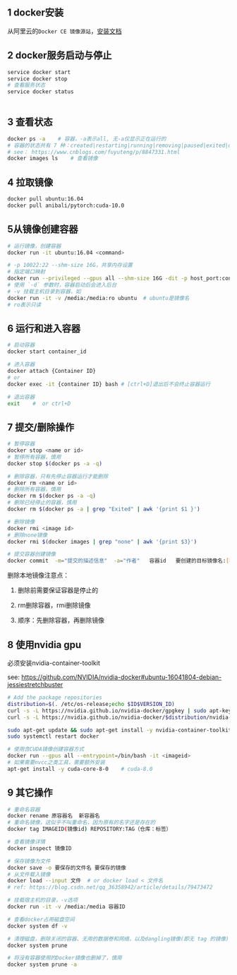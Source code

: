 ## 1 docker安装

从阿里云的`Docker CE 镜像源站`，[安装文档](https://help.aliyun.com/document_detail/60742.html)



## 2 docker服务启动与停止

```bash
service docker start
service docker stop
# 查看服务状态
service docker status
  
```



## 3 查看状态

```bash
docker ps -a	# 容器，-a表示all, 无-a仅显示正在运行的
# 容器的状态共有 7 种：created|restarting|running|removing|paused|exited|dead
# see： https://www.cnblogs.com/fuyuteng/p/8847331.html
docker images ls	# 查看镜像
```



## 4 拉取镜像

```bash
docker pull ubuntu:16.04
docker pull anibali/pytorch:cuda-10.0
```



## 5从镜像创建容器

```bash
# 运行镜像，创建容器
docker run -it ubuntu:16.04 <command>

# -p 10022:22 --shm-size 16G，共享内存设置
# 指定端口映射
docker run --privileged --gpus all --shm-size 16G -dit -p host_port:container_port  imageid
# 使用 `-d` 参数时，容器启动后会进入后台
# -v 挂载主机目录到容器，如
docker run -it -v /media:/media:ro ubuntu  # ubuntu是镜像名
# ro表示只读
```



## 6 运行和进入容器

```bash
# 启动容器
docker start container_id

# 进入容器
docker attach {Container ID}
# or
docker exec -it {container ID} bash	# [ctrl+D]退出后不会终止容器运行

# 退出容器
exit	#  or ctrl+D
```



## 7 提交/删除操作

```bash
# 暂停容器
docker stop <name or id>
# 暂停所有容器，慎用
docker stop $(docker ps -a -q)

# 删除容器，只有先停止容器运行才能删除
docker rm <name or id>
# 删除所有容器，慎用
docker rm $(docker ps -a -q)
# 删除已经停止的容器，慎用
docker rm $(docker ps -a | grep "Exited" | awk '{print $1 }')

# 删除镜像
docker rmi <image id>
# 删除none镜像
docker rmi $(docker images | grep "none" | awk '{print $3}')

# 提交容器创建镜像
docker commit  -m="提交的描述信息"  -a="作者"   容器id   要创建的目标镜像名:[标签名]
```

<div class="note info"><p>

删除本地镜像注意点：

1. 删除前需要保证容器是停止的

2. rm删除容器，rmi删除镜像

3. 顺序：先删除容器，再删除镜像

</p></div>





## 8 使用nvidia gpu

必须安装nvidia-container-toolkit

see: https://github.com/NVIDIA/nvidia-docker#ubuntu-16041804-debian-jessiestretchbuster

```bash
# Add the package repositories
distribution=$(. /etc/os-release;echo $ID$VERSION_ID)
curl -s -L https://nvidia.github.io/nvidia-docker/gpgkey | sudo apt-key add -
curl -s -L https://nvidia.github.io/nvidia-docker/$distribution/nvidia-docker.list | sudo tee /etc/apt/sources.list.d/nvidia-docker.list

sudo apt-get update && sudo apt-get install -y nvidia-container-toolkit
sudo systemctl restart docker

# 使用含CUDA镜像创建容器方式
docker run --gpus all --entrypoint=/bin/bash -it <imageid>
# 如果需要nvcc之类工具，需要额外安装
apt-get install -y cuda-core-8-0	# cuda-8.0
```



## 9 其它操作

```bash
# 重命名容器
docker rename 原容器名  新容器名
# 重命名镜像，这似乎不叫重命名，因为原有的名字还是存在的
docker tag IMAGEID(镜像id) REPOSITORY:TAG（仓库：标签）

# 查看镜像详情
docker inspect 镜像ID

# 保存镜像为文件
docker save -o 要保存的文件名 要保存的镜像
# 从文件载入镜像
docker load --input 文件	# or docker load < 文件名
# ref: https://blog.csdn.net/qq_36358942/article/details/79473472

# 挂载宿主机的目录，-v选项
docker run -it -v /media:/media 容器ID

# 查看docker占用磁盘空间
docker system df -v

# 清理磁盘，删除关闭的容器、无用的数据卷和网络，以及dangling镜像(即无 tag 的镜像)，慎用
docker system prune

# 将没有容器使用的Docker镜像也删掉了，慎用
docker system prune -a
```